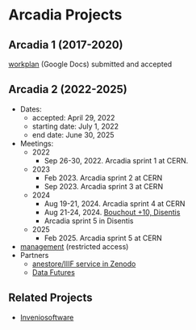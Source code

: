 # Arcadia Projects

## Arcadia 1 (2017-2020)

[workplan](https://drive.google.com/drive/folders/0B_yrQwn4yBySaW03bWtuRlZBa3M?resourcekey=0-HdksmdeDPzuqN6fUvwg62g) (Google Docs) submitted and accepted

## Arcadia 2 (2022-2025)

- Dates:
  - accepted: April 29, 2022
  - starting date: July 1, 2022
  - end date: June 30, 2025
- Meetings:
  - 2022
    - Sep 26-30, 2022. Arcadia sprint 1 at CERN. 
  - 2023
    - Feb 2023. Arcadia sprint 2 at CERN
    - Sep 2023. Arcadia sprint 3 at CERN
  - 2024
    - Aug 19-21, 2024. Arcadia sprint 4 at CERN
    - Aug 21-24, 2024. [Bouchout +10, Disentis](https://github.com/plazi/bouchout-10)
    - Arcadia sprint 5 in Disentis
  - 2025
    - Feb 2025. Arcadia sprint 5 at CERN
- [management](https://github.com/plazi/arcadia-2) (restricted access)
- Partners
  - [anestore/IIIF service in Zenodo](https://github.com/plazi/collaborations_services/issues/94) 
  - [Data Futures](https://github.com/plazi/collaborations_services/projects/8)

## Related Projects

* [Inveniosoftware](https://github.com/inveniosoftware/invenio-app-rdm)

